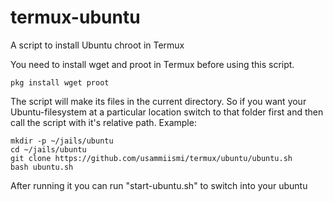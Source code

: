 # termux-ubuntu

A script to install Ubuntu chroot in Termux

You need to install wget and proot in Termux before using this script.

```
pkg install wget proot
```

The script will make its files in the current directory. So if you want your Ubuntu-filesystem at a particular location switch to that folder first and then call the script with it's relative path. Example:
```
mkdir -p ~/jails/ubuntu
cd ~/jails/ubuntu
git clone https://github.com/usammiismi/termux/ubuntu/ubuntu.sh
bash ubuntu.sh
```

After running it you can run "start-ubuntu.sh" to switch into your ubuntu

